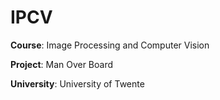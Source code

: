 # IPCV

**Course**: Image Processing and Computer Vision

**Project**: Man Over Board

**University**: University of Twente
